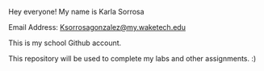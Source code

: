 Hey everyone!
My name is Karla Sorrosa

Email Address: Ksorrosagonzalez@my.waketech.edu

This is my school Github account.

This repository will be used to complete my labs and other assignments. 
:)

